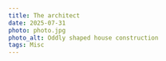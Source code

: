 ```yaml
---
title: The architect
date: 2025-07-31
photo: photo.jpg
photo_alt: Oddly shaped house construction
tags: Misc
---
```

